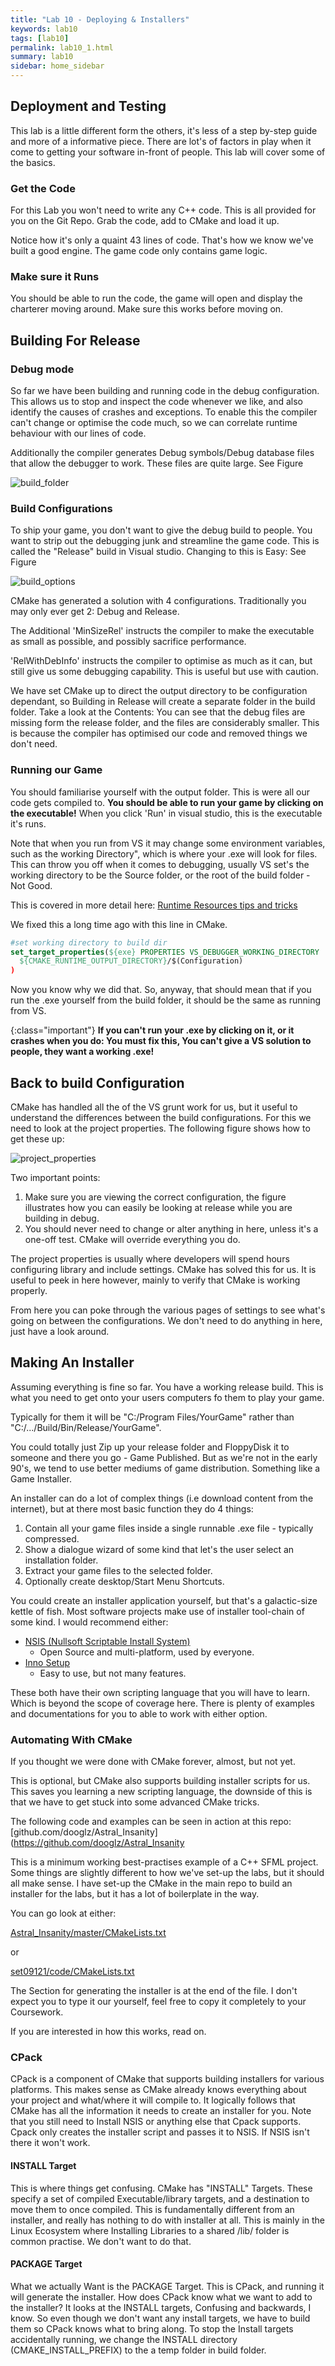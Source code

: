 ```yaml
---
title: "Lab 10 - Deploying & Installers"
keywords: lab10
tags: [lab10]
permalink: lab10_1.html
summary: lab10
sidebar: home_sidebar
---
```


## Deployment and Testing

This lab is a little different form the others, it's less of a step by-step guide and more of a informative piece. There are lot's of factors in play when it come to getting your software in-front of people. This lab will cover some of the basics.

### Get the Code

For this Lab you won't need to write any C++ code. This is all provided for you on the Git Repo. Grab the code, add to CMake and load it up.

Notice how it's only a quaint 43 lines of code. That's how we know we've built a good engine. The game code only contains game logic.

### Make sure it Runs

You should be able to run the code, the game will open and display the charterer moving around. Make sure this works before moving on.


## Building For Release

### Debug mode

So far we have been building and running code in the debug configuration. This allows us to stop and inspect the code whenever we like, and also identify the causes of crashes and exceptions. To enable this the compiler can't change or optimise the code much, so we can correlate runtime behaviour with our lines of code. 

Additionally the compiler generates Debug symbols/Debug database files that allow the debugger to work. These files are quite large. See Figure

![build_folder](assets/images/build_folder.png)

### Build Configurations

To ship your game, you don't want to give the debug build to people. You want to strip out the debugging junk and streamline the game code. This is called the "Release" build in Visual studio. Changing to this is Easy: See Figure

![build_options](assets/images/build_options.png)

CMake has generated a solution with 4 configurations. Traditionally you may only ever get 2: Debug and Release. 

The Additional 'MinSizeRel' instructs the compiler to make the executable as small as possible, and possibly sacrifice performance.

'RelWithDebInfo' instructs the compiler to optimise as much as it can, but still give us some debugging capability. This is useful but use with caution.


We have set CMake up to direct the output directory to be configuration dependant, so Building in Release will create a separate folder in the build folder. Take a look at the Contents:
You can see that the debug files are missing form the release folder, and the files are considerably smaller. This is because the compiler has optimised our code and removed things we don't need.

### Running our Game

You should familiarise yourself with the output folder. This is were all our code gets compiled to. **You should be able to run your game by clicking on the executable!** When you click 'Run' in visual studio, this is the executable it's runs. 

Note that when you run from VS it may change some environment variables, such as the working Directory", which is where your .exe will look for files. This can throw you off when it comes to debugging, usually VS set's the working directory to be the Source folder, or the root of the build folder - Not Good. 

This is covered in more detail here: [Runtime Resources tips and tricks](resources)

We fixed this a long time ago with this line in CMake.

```cmake
#set working directory to build dir
set_target_properties(${exe} PROPERTIES VS_DEBUGGER_WORKING_DIRECTORY 
  ${CMAKE_RUNTIME_OUTPUT_DIRECTORY}/$(Configuration)
)
```

Now you know why we did that. So, anyway, that should mean that if you run the .exe yourself from the build folder, it should be the same as running from VS.

{:class="important"}
**If you can't run your .exe by clicking on it, or it crashes when you do: You must fix this, You can't give a VS solution to people, they want a working .exe!**

## Back to build Configuration

CMake has handled all the of the VS grunt work for us, but it useful to understand the differences between the build configurations. For this we need to look at the project properties. The following figure shows how to get these up:


![project_properties](assets/images/project_properties.png)

Two important points:

1.  Make sure you are viewing the correct configuration, the figure illustrates how you can easily be looking at release while you are building in debug.
2.  You should never need to change or alter anything in here, unless it's a one-off test. CMake will override everything you do.

The project properties is usually where developers will spend hours configuring library and include settings. CMake has solved this for us. It is useful to peek in here however, mainly to verify that CMake is working properly.

From here you can poke through the various pages of settings to see what's going on between the configurations. We don't need to do anything in here, just have a look around.

## Making An Installer
Assuming everything is fine so far. You have a working release build. This is what you need to get onto your users computers fo them to play your game. 

Typically for them it will be "C:/Program Files/YourGame" rather than "C:/\.../Build/Bin/Release/YourGame". 

You could totally just Zip up your release folder and FloppyDisk it to someone and there you go - Game Published. But as we're not in the early 90's, we tend to use better mediums of game distribution. Something like a Game Installer.

An installer can do a lot of complex things (i.e download content from the internet), but at there most basic function they do 4 things:

1.  Contain all your game files inside a single runnable .exe file - typically compressed.
2.  Show a dialogue wizard of some kind that let's the user select an installation folder.
3.  Extract your game files to the selected folder.
4.  Optionally create desktop/Start Menu Shortcuts.

You could create an installer application yourself, but that's a galactic-size kettle of fish. Most software projects make use of installer tool-chain of some kind. I would recommend either:

- [NSIS (Nullsoft Scriptable Install System)](http://nsis.sourceforge.net/Main_Page) 
  - Open Source and multi-platform, used by everyone.
- [Inno Setup](http://www.jrsoftware.org/isinfo.php)
  - Easy to use, but not many features.

These both have their own scripting language that you will have to learn. Which is beyond the scope of coverage here. There is plenty of examples and documentations for you to able to work with either option.

### Automating With CMake

If you thought we were done with CMake forever, almost, but not yet.

This is optional, but CMake also supports building installer scripts for us. This saves you learning a new scripting language, the downside of this is that we have to get stuck into some advanced CMake tricks.

The following code and examples can be seen in action at this repo: [github.com/dooglz/Astral_Insanity](https://github.com/dooglz/Astral_Insanity

This is a minimum working best-practises example of a C++ SFML project. Some things are slightly different to how we've set-up the labs, but it should all make sense. I have set-up the CMake in the main repo to build an installer for the labs, but it has a lot of boilerplate in the way.

You can go look at either:

[Astral_Insanity/master/CMakeLists.txt](https://github.com/dooglz/Astral_Insanity/blob/master/CMakeLists.txt)

or

[set09121/code/CMakeLists.txt](https://github.com/edinburgh-napier/set09121/blob/master/code/CMakeLists.txt)

The Section for generating the installer is at the end of the file. I don't expect you to type it our yourself, feel free to copy it completely to your Coursework.

If you are interested in how this works, read on.

### CPack

CPack is a component of CMake that supports building installers for various platforms. This makes sense as CMake already knows everything about your project and what/where it will compile to. It logically follows that CMake has all the information it needs to create an installer for you. Note that you still need to Install NSIS or anything else that Cpack supports. Cpack only creates the installer script and passes it to NSIS. If NSIS isn't there it won't work.

#### INSTALL Target

This is where things get confusing. CMake has "INSTALL" Targets. These specify a set of compiled Executable/library targets, and a destination to move them to once compiled. This is fundamentally different from an installer, and really has nothing to do with installer at all. This is mainly in the Linux Ecosystem where Installing Libraries to a shared /lib/ folder is common practise. We don't want to do that.

#### PACKAGE Target

What we actually Want is the PACKAGE Target. This is CPack, and running it will generate the installer. How does CPack know what we want to add to the installer? It looks at the INSTALL targets, Confusing and backwards, I know. So even though we don't want any install targets, we have to build them so CPack knows what to bring along. To stop the Install targets accidentally running, we change the INSTALL directory (CMAKE_INSTALL_PREFIX) to the a temp folder in build folder.

